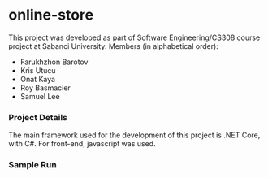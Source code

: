 # online-store

This project was developed as part of Software Engineering/CS308 course project
at Sabanci University. Members (in alphabetical order):


<ul>
    <li> Farukhzhon Barotov </li>
    <li> Kris Utucu </li>
    <li> Onat Kaya </li>
    <li> Roy Basmacier </li>
    <li> Samuel Lee </li>
</ul>


### Project Details 

The main framework used for the development of this project is .NET Core, with C#. For front-end, javascript was used.


### Sample Run 

